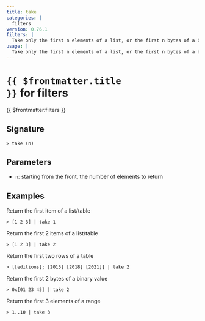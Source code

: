 ```yaml
---
title: take
categories: |
  filters
version: 0.76.1
filters: |
  Take only the first n elements of a list, or the first n bytes of a binary value.
usage: |
  Take only the first n elements of a list, or the first n bytes of a binary value.
---
```


# <code>{{ $frontmatter.title }}</code> for filters

<div class='command-title'>{{ $frontmatter.filters }}</div>

## Signature

```> take (n)```

## Parameters

 -  `n`: starting from the front, the number of elements to return

## Examples

Return the first item of a list/table
```shell
> [1 2 3] | take 1
```

Return the first 2 items of a list/table
```shell
> [1 2 3] | take 2
```

Return the first two rows of a table
```shell
> [[editions]; [2015] [2018] [2021]] | take 2
```

Return the first 2 bytes of a binary value
```shell
> 0x[01 23 45] | take 2
```

Return the first 3 elements of a range
```shell
> 1..10 | take 3
```

